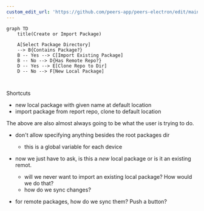 ```yaml
---
custom_edit_url: 'https://github.com/peers-app/peers-electron/edit/main/packages.md'
---
```

```mermaid
graph TD
    title(Create or Import Package)

    A[Select Package Directory]
    --> B{Contains Package?}
    B -- Yes --> C[Import Existing Package]
    B -- No --> D{Has Remote Repo?}
    D -- Yes --> E[Clone Repo to Dir]
    D -- No --> F[New Local Package]

    

```

Shortcuts
- new local package with given name at default location
- import package from report repo, clone to default location 

The above are also almost always going to be what the user is trying to do.  
- don't allow specifying anything besides the root packages dir
  - this is a global variable for each device
- now we just have to ask, is this a _new_ local package or is it an existing remot.
  - will we never want to import an existing local package?  How would we do that?
  - how do we sync changes? 
  
- for remote packages, how do we sync them?  Push a button?  
